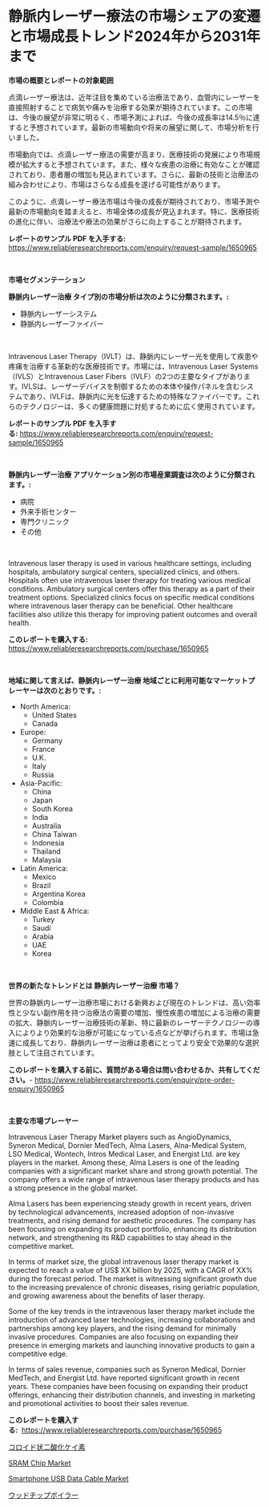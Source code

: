 <p><h1>静脈内レーザー療法の市場シェアの変遷と市場成長トレンド2024年から2031年まで</h1></p><p><strong>市場の概要とレポートの対象範囲</strong></p>
<p><p>点滴レーザー療法は、近年注目を集めている治療法であり、血管内にレーザーを直接照射することで病気や痛みを治療する効果が期待されています。この市場は、今後の展望が非常に明るく、市場予測によれば、今後の成長率は14.5％に達すると予想されています。最新の市場動向や将来の展望に関して、市場分析を行いました。</p><p>市場動向では、点滴レーザー療法の需要が高まり、医療技術の発展により市場規模が拡大すると予想されています。また、様々な疾患の治療に有効なことが確認されており、患者層の増加も見込まれています。さらに、最新の技術と治療法の組み合わせにより、市場はさらなる成長を遂げる可能性があります。</p><p>このように、点滴レーザー療法市場は今後の成長が期待されており、市場予測や最新の市場動向を踏まえると、市場全体の成長が見込まれます。特に、医療技術の進化に伴い、治療法や療法の効果がさらに向上することが期待されます。</p></p>
<p><strong>レポートのサンプル PDF を入手する:</strong> <a href="https://www.reliableresearchreports.com/enquiry/request-sample/1650965">https://www.reliableresearchreports.com/enquiry/request-sample/1650965</a></p>
<p>&nbsp;</p>
<p><strong>市場セグメンテーション</strong></p>
<p><strong>静脈内レーザー治療 タイプ別の市場分析は次のように分類されます。:</strong></p>
<p><ul><li>静脈内レーザーシステム</li><li>静脈内レーザーファイバー</li></ul></p>
<p>&nbsp;</p>
<p><p>Intravenous Laser Therapy（IVLT）は、静脈内にレーザー光を使用して疾患や疼痛を治療する革新的な医療技術です。市場には、Intravenous Laser Systems（IVLS）とIntravenous Laser Fibers（IVLF）の2つの主要なタイプがあります。IVLSは、レーザーデバイスを制御するための本体や操作パネルを含むシステムであり、IVLFは、静脈内に光を伝達するための特殊なファイバーです。これらのテクノロジーは、多くの健康問題に対処するために広く使用されています。</p></p>
<p><strong>レポートのサンプル PDF を入手する:</strong>&nbsp;<a href="https://www.reliableresearchreports.com/enquiry/request-sample/1650965">https://www.reliableresearchreports.com/enquiry/request-sample/1650965</a></p>
<p>&nbsp;</p>
<p><strong> 静脈内レーザー治療 アプリケーション別の市場産業調査は次のように分類されます。:</strong></p>
<p><ul><li>病院</li><li>外来手術センター</li><li>専門クリニック</li><li>その他</li></ul></p>
<p>&nbsp;</p>
<p><p>Intravenous laser therapy is used in various healthcare settings, including hospitals, ambulatory surgical centers, specialized clinics, and others. Hospitals often use intravenous laser therapy for treating various medical conditions. Ambulatory surgical centers offer this therapy as a part of their treatment options. Specialized clinics focus on specific medical conditions where intravenous laser therapy can be beneficial. Other healthcare facilities also utilize this therapy for improving patient outcomes and overall health.</p></p>
<p><strong>このレポートを購入する:</strong>&nbsp; <a href="https://www.reliableresearchreports.com/purchase/1650965">https://www.reliableresearchreports.com/purchase/1650965</a></p>
<p>&nbsp;</p>
<p><strong>地域に関して言えば、静脈内レーザー治療 地域ごとに利用可能なマーケットプレーヤーは次のとおりです。:</strong></p>
<p><ul>
    <li>
        North America:
        <ul>
            <li>United States</li>
            <li>Canada</li>
        </ul>
    </li>
    <li>
        Europe:
        <ul>
            <li>Germany</li>
            <li>France</li>
            <li>U.K.</li>
            <li>Italy</li>
            <li>Russia</li>
        </ul>
    </li>
    <li>
        Asia-Pacific:
        <ul>
            <li>China</li>
            <li>Japan</li>
            <li>South Korea</li>
            <li>India</li>
            <li>Australia</li>
            <li>China Taiwan</li>
            <li>Indonesia</li>
            <li>Thailand</li>
            <li>Malaysia</li>
        </ul>
    </li>
    <li>
        Latin America:
        <ul>
            <li>Mexico</li>
            <li>Brazil</li>
            <li>Argentina Korea</li>
            <li>Colombia</li>
        </ul>
    </li>
    <li>
        Middle East & Africa:
        <ul>
            <li>Turkey</li>
            <li>Saudi</li>
            <li>Arabia</li>
            <li>UAE</li>
            <li>Korea</li>
        </ul>
    </li>
    </ul></p>
<p>&nbsp;</p>
<p><strong>世界の新たなトレンドとは 静脈内レーザー治療 市場？</strong></p>
<p><p>世界の静脈内レーザー治療市場における新興および現在のトレンドは、高い効率性と少ない副作用を持つ治療法の需要の増加、慢性疾患の増加による治療の需要の拡大、静脈内レーザー治療技術の革新、特に最新のレーザーテクノロジーの導入によりより効果的な治療が可能になっている点などが挙げられます。市場は急速に成長しており、静脈内レーザー治療は患者にとってより安全で効果的な選択肢として注目されています。</p></p>
<p><strong>このレポートを購入する前に、質問がある場合は問い合わせるか、共有してください。</strong>- <a href="https://www.reliableresearchreports.com/enquiry/pre-order-enquiry/1650965">https://www.reliableresearchreports.com/enquiry/pre-order-enquiry/1650965</a></p>
<p>&nbsp;</p>
<p><strong>主要な市場プレーヤー</strong></p>
<p><p>Intravenous Laser Therapy Market players such as AngioDynamics, Syneron Medical, Dornier MedTech, Alma Lasers, Alna-Medical System, LSO Medical, Wontech, Intros Medical Laser, and Energist Ltd. are key players in the market. Among these, Alma Lasers is one of the leading companies with a significant market share and strong growth potential. The company offers a wide range of intravenous laser therapy products and has a strong presence in the global market.</p><p>Alma Lasers has been experiencing steady growth in recent years, driven by technological advancements, increased adoption of non-invasive treatments, and rising demand for aesthetic procedures. The company has been focusing on expanding its product portfolio, enhancing its distribution network, and strengthening its R&D capabilities to stay ahead in the competitive market.</p><p>In terms of market size, the global intravenous laser therapy market is expected to reach a value of US$ XX billion by 2025, with a CAGR of XX% during the forecast period. The market is witnessing significant growth due to the increasing prevalence of chronic diseases, rising geriatric population, and growing awareness about the benefits of laser therapy.</p><p>Some of the key trends in the intravenous laser therapy market include the introduction of advanced laser technologies, increasing collaborations and partnerships among key players, and the rising demand for minimally invasive procedures. Companies are also focusing on expanding their presence in emerging markets and launching innovative products to gain a competitive edge.</p><p>In terms of sales revenue, companies such as Syneron Medical, Dornier MedTech, and Energist Ltd. have reported significant growth in recent years. These companies have been focusing on expanding their product offerings, enhancing their distribution channels, and investing in marketing and promotional activities to boost their sales revenue.</p></p>
<p><strong>このレポートを購入する:</strong>&nbsp;&nbsp;<a href="https://www.reliableresearchreports.com/purchase/1650965">https://www.reliableresearchreports.com/purchase/1650965</a></p>
<p><p><a href="https://github.com/EstaSprer20231/Market-Research-Report-List-1/blob/main/876509610241.md">コロイド状二酸化ケイ素</a></p><p><a href="https://github.com/Krish2023na/Market-Research-Report-List-3/blob/main/sram-chip-market.md">SRAM Chip Market</a></p><p><a href="https://github.com/bmorecock/Market-Research-Report-List-2/blob/main/smartphone-usb-data-cable-market.md">Smartphone USB Data Cable Market</a></p><p><a href="https://github.com/vlcostes/Market-Research-Report-List-1/blob/main/537431610240.md">ウッドチップボイラー</a></p></p>
